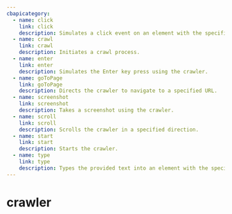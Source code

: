 ```yaml
---
cbapicategory:
  - name: click
    link: click
    description: Simulates a click event on an element with the specified ID.
  - name: crawl
    link: crawl
    description: Initiates a crawl process.
  - name: enter
    link: enter
    description: Simulates the Enter key press using the crawler.
  - name: goToPage
    link: goToPage
    description: Directs the crawler to navigate to a specified URL.
  - name: screenshot
    link: screenshot
    description: Takes a screenshot using the crawler.
  - name: scroll
    link: scroll
    description: Scrolls the crawler in a specified direction.
  - name: start
    link: start
    description: Starts the crawler.
  - name: type
    link: type
    description: Types the provided text into an element with the specified ID.
---
```

# crawler
<CBAPICategory />
